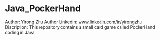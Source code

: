 Java_PockerHand
===============
Author: Yirong Zhu
Author Linkedin: www.linkedin.com/in/yirongzhu
Discription: This repository contains a small card game called PockerHand coding in Java

